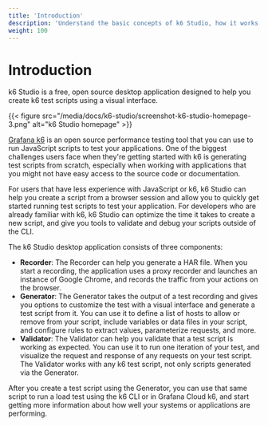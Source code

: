 ```yaml
---
title: 'Introduction'
description: 'Understand the basic concepts of k6 Studio, how it works, and how to get started.'
weight: 100
---
```


# Introduction

k6 Studio is a free, open source desktop application designed to help you create k6 test scripts using a visual interface.

{{< figure src="/media/docs/k6-studio/screenshot-k6-studio-homepage-3.png" alt="k6 Studio homepage" >}}

[Grafana k6](https://grafana.com/docs/k6/latest/) is an open source performance testing tool that you can use to run JavaScript scripts to test your applications. One of the biggest challenges users face when they're getting started with k6 is generating test scripts from scratch, especially when working with applications that you might not have easy access to the source code or documentation.

For users that have less experience with JavaScript or k6, k6 Studio can help you create a script from a browser session and allow you to quickly get started running test scripts to test your application. For developers who are already familiar with k6, k6 Studio can optimize the time it takes to create a new script, and give you tools to validate and debug your scripts outside of the CLI.

The k6 Studio desktop application consists of three components:

- **Recorder**: The Recorder can help you generate a HAR file. When you start a recording, the application uses a proxy recorder and launches an instance of Google Chrome, and records the traffic from your actions on the browser.
- **Generator**: The Generator takes the output of a test recording and gives you options to customize the test with a visual interface and generate a test script from it. You can use it to define a list of hosts to allow or remove from your script, include variables or data files in your script, and configure rules to extract values, parameterize requests, and more.
- **Validator**: The Validator can help you validate that a test script is working as expected. You can use it to run one iteration of your test, and visualize the request and response of any requests on your test script. The Validator works with any k6 test script, not only scripts generated via the Generator.

After you create a test script using the Generator, you can use that same script to run a load test using the k6 CLI or in Grafana Cloud k6, and start getting more information about how well your systems or applications are performing.
